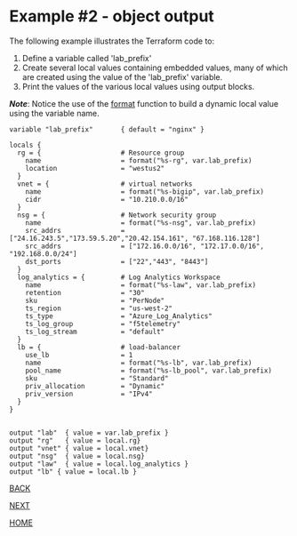 # Example #2 - object output
The following example illustrates the Terraform code to:
1. Define a variable called 'lab_prefix'
2. Create several local values containing embedded values, many of which are created using the value of the 'lab_prefix' variable.
3. Print the values of the various local values using output blocks.

***Note***: Notice the use of the [format](https://www.terraform.io/language/functions/format) function to build a dynamic local value using the variable name.

```
variable "lab_prefix"       { default = "nginx" }

locals {
  rg = {                    # Resource group
    name                    = format("%s-rg", var.lab_prefix)
    location                = "westus2"
  }
  vnet = {                  # virtual networks
    name                    = format("%s-bigip", var.lab_prefix)
    cidr                    = "10.210.0.0/16"
  }
  nsg = {                   # Network security group
    name                    = format("%s-nsg", var.lab_prefix)
    src_addrs               = ["24.16.243.5","173.59.5.20","20.42.154.161", "67.168.116.128"]
    src_addrs               = ["172.16.0.0/16", "172.17.0.0/16", "192.168.0.0/24"]
    dst_ports               = ["22","443", "8443"]
  }
  log_analytics = {         # Log Analytics Workspace
    name                    = format("%s-law", var.lab_prefix)
    retention               = "30"
    sku                     = "PerNode"
    ts_region               = "us-west-2"
    ts_type                 = "Azure_Log_Analytics"
    ts_log_group            = "f5telemetry"
    ts_log_stream           = "default"
  }
  lb = {                    # load-balancer
    use_lb                  = 1
    name                    = format("%s-lb", var.lab_prefix)
    pool_name               = format("%s-lb_pool", var.lab_prefix)
    sku                     = "Standard"
    priv_allocation         = "Dynamic"
    priv_version            = "IPv4"
  }
}


output "lab"  { value = var.lab_prefix }
output "rg"   { value = local.rg}
output "vnet" { value = local.vnet}
output "nsg"  { value = local.nsg}
output "law"  { value = local.log_analytics }
output "lb" { value = local.lb }
```

[BACK](https://github.com/jessed/guides/blob/main/Terraform/example_1.md)

[NEXT](https://github.com/jessed/guides/blob/main/Terraform/example_3.md)

[HOME](https://github.com/jessed/guides/blob/main/Terraform/README.md)